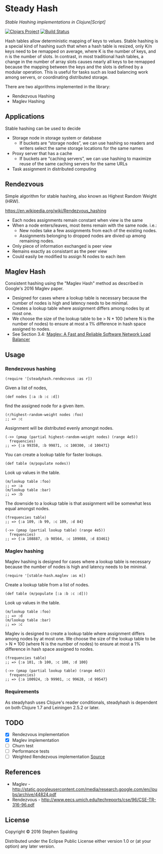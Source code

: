 # Steady Hash
*Stable Hashing implementations in Clojure[Script]*

[![Clojars Project](https://img.shields.io/clojars/v/steadyhash.svg)](https://clojars.org/steadyhash)
[![Build Status](https://travis-ci.org/fotoetienne/steadyhash.svg?branch=master)](https://travis-ci.org/fotoetienne/steadyhash)

Hash tables allow deterministic mapping of keys to velues.
Stable hashing is a special kind of hashing such that when a hash table is resized, only K/n keys need to be remapped on average, where K is the number of keys, and n is the number of slots.
In contrast, in most traditional hash tables, a change in the number of array slots causes nearly all keys to be remapped because the mapping between the keys and the slots is defined by a modular operation.
This is useful for tasks such as load balancing work among servers, or coordinating distributed storage.

There are two algorithms implemented in the library:

 - Rendezvous Hashing
 - Maglev Hashing

## Applications

Stable hashing can be used to decide
  - Storage node in storage system or database
    - If buckets are “storage nodes”, we can use hashing so readers and writers select the same storage locations for the same names
  - Proxy server that has a cache
    - If buckets are “caching servers”, we can use hashing to maximize reuse of the same caching servers for the same URLs
  - Task assignment in distributed computing

## Rendezvous
Simple algorithm for stable hashing, also known as Highest Random Weight (HRW).

https://en.wikipedia.org/wiki/Rendezvous_hashing

  - Each nodes assignments remain constant when view is the same
  - When a node enters/leaves, most items remain with the same node. i.e.:
    - New nodes take a few assignments from each of the existing nodes.
    - Assignments belonging to dropped nodes are divied up among remaining nodes.
  - Only piece of information exchanged is peer view
  - Remains exactly as consistant as the peer view
  - Could easily be modified to assign N nodes to each item

## Maglev Hash
Consistent hashing using the "Maglev Hash" method as described in Google's 2016 Maglev paper.

  - Designed for cases where a lookup table is necessary because the number of nodes is high and latency needs to be minimal.
  - Creates a lookup table where assignment differs among nodes by at most one.
  - We choose the size of the lookup table to be > N * 100 (where N is the number of nodes) to ensure at most a 1% difference in hash space assigned to nodes.
  - See Section 3.4: [Maglev: A Fast and Reliable Software Network Load Balancer](http://static.googleusercontent.com/media/research.google.com/en//pubs/archive/44824.pdf)

## Usage
### Rendezvous hashing

    (require '[steadyhash.rendezvous :as r])

Given a list of nodes,

    (def nodes [:a :b :c :d])

find the assigned node for a given item.

    (r/highest-random-weight nodes :foo)
    ;; => :c

Assignment will be distributed evenly amongst nodes.

    (->> (pmap (partial highest-random-weight nodes) (range 4e5))
      frequencies)
    ;; => {:a 99358, :b 99871, :c 100300, :d 100471}

You can create a lookup table for faster lookups.

    (def table (m/populate nodes))

Look up values in the table.

    (m/lookup table :foo)
    ;; => :a
    (m/lookup table :bar)
    ;; => :b

The downside to a lookup table is that assignment will be somewhat less equal amongst nodes.

    (frequencies table)
    ;; => {:a 109, :b 99, :c 109, :d 84}

    (->> (pmap (partial lookup table) (range 4e5))
      frequencies)
    ;; => {:a 108887, :b 98564, :c 109088, :d 83461}

### Maglev hashing

Maglev hashing is designed for cases where a lookup table is necessary because the number of nodes is high and latency needs to be minimal.

    (require '[stable-hash.maglev :as m])

Create a lookup table from a list of nodes.

    (def table (m/populate [:a :b :c :d]))

Look up values in the table.

    (m/lookup table :foo)
    ;; => :d
    (m/lookup table :bar)
    ;; => :c

Maglev is designed to create a lookup table where assignment differs among nodes by at most one.
We choose the size of the lookup table to be > N * 100 (where N is the number of nodes) to ensure at most a 1% difference in hash space assigned to nodes.

    (frequencies table)
    ;; => {:a 101, :b 100, :c 100, :d 100}

    (->> (pmap (partial lookup table) (range 4e5))
      frequencies)
    ;; => {:a 100924, :b 99901, :c 99628, :d 99547}

### Requirements

As steadyhash uses Clojure's reader conditionals, steadyhash is dependent on both Clojure 1.7 and Leiningen 2.5.2 or later.

## TODO

 - [x] Rendezvous implementation
 - [x] Maglev implementation
 - [ ] Churn test
 - [ ] Performance tests
 - [ ] Weighted Rendezvous implementation [Source](http://www.snia.org/sites/default/files/SDC15_presentations/dist_sys/Jason_Resch_New_Consistent_Hashings_Rev.pdf)

## References

 - Maglev - http://static.googleusercontent.com/media/research.google.com/en//pubs/archive/44824.pdf
 - Rendezvous - http://www.eecs.umich.edu/techreports/cse/96/CSE-TR-316-96.pdf

## License

Copyright © 2016 Stephen Spalding

Distributed under the Eclipse Public License either version 1.0 or (at
your option) any later version.
